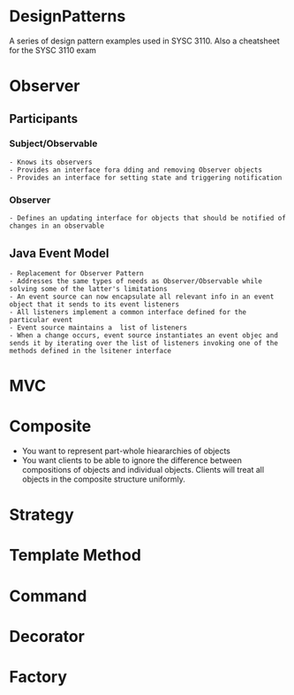# DesignPatterns
A series of design pattern examples used in SYSC 3110.
Also a cheatsheet for the SYSC 3110 exam

# Observer

## Participants

### Subject/Observable
    - Knows its observers
    - Provides an interface fora dding and removing Observer objects
    - Provides an interface for setting state and triggering notification
### Observer
    - Defines an updating interface for objects that should be notified of changes in an observable
## Java Event Model
    - Replacement for Observer Pattern
    - Addresses the same types of needs as Observer/Observable while solving some of the latter's limitations
    - An event source can now encapsulate all relevant info in an event object that it sends to its event listeners
    - All listeners implement a common interface defined for the particular event
    - Event source maintains a  list of listeners
    - When a change occurs, event source instantiates an event objec and sends it by iterating over the list of listeners invoking one of the methods defined in the lsitener interface
# MVC

# Composite
-  You want to represent part-whole hieararchies of objects
-  You want clients to be able to ignore the difference between compositions of objects and individual objects. Clients will treat all objects in the composite structure uniformly.
# Strategy

# Template Method

# Command

# Decorator

# Factory
